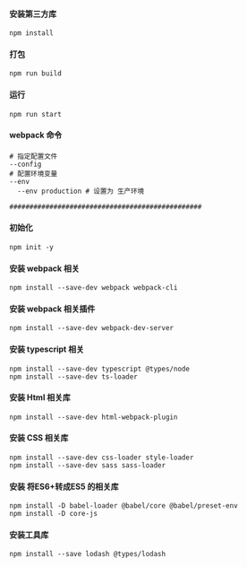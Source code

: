 #### 安装第三方库
```
npm install
```

#### 打包
```
npm run build
```

#### 运行
```
npm run start
```

#### webpack 命令
```
# 指定配置文件
--config
# 配置环境变量
--env
  --env production # 设置为 生产环境
```

```
################################################
```

#### 初始化
```
npm init -y
```

#### 安装 webpack 相关
```
npm install --save-dev webpack webpack-cli
```

#### 安装 webpack 相关插件
```
npm install --save-dev webpack-dev-server
```

#### 安装 typescript 相关
```
npm install --save-dev typescript @types/node
npm install --save-dev ts-loader
```

#### 安装 Html 相关库
```
npm install --save-dev html-webpack-plugin
```

#### 安装 CSS 相关库
```
npm install --save-dev css-loader style-loader
npm install --save-dev sass sass-loader
```

#### 安装 将ES6+转成ES5 的相关库
```
npm install -D babel-loader @babel/core @babel/preset-env
npm install -D core-js
```

#### 安装工具库
```
npm install --save lodash @types/lodash
```
